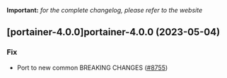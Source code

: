 **Important:**
*for the complete changelog, please refer to the website*




## [portainer-4.0.0]portainer-4.0.0 (2023-05-04)

### Fix

- Port to new common BREAKING CHANGES ([#8755](https://github.com/truecharts/charts/issues/8755))
  
  